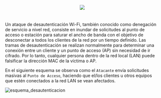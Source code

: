 <p align="center">
  <a href="https://github.com/DenverCoder1/readme-typing-svg"><img src="https://readme-typing-svg.herokuapp.com?color=F70000&width=401&lines=Ataque+de+desautenticaci%C3%B3n+Wi-Fi"></a>
</p>

<h1 align="center"></h1>

Un ataque de desautenticación Wi-Fi, también conocido como denegación de servicio a nivel red, consiste en inundar de solicitudes al punto de acceso o estación para saturar el ancho de banda con el objetivo de desconectar a todos los clientes de la red por un tiempo definido. Las tramas de desautenticación se realizan normalmente para determinar una conexión entre un cliente y un punto de acceso (AP) sin necesidad de ir cifrado. Por lo tanto, cualquier persona dentro de la red local (LAN) puede falsificar la dirección MAC de la víctima o AP.


En el siguiente esquema se observa como el `Atacante` envía solicitudes masivas al `Punto de Acceso`, haciendo que el/los clientes u otros equipos que estén conectados a la red LAN se vean afectados.

![esquema_desautenticacion](https://user-images.githubusercontent.com/75953873/180201683-5b0b1d4d-154d-4f3e-91a0-ecec5e35e4c1.png)

<h1 align="center"></h1>
